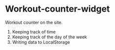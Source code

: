 # Workout-counter-widget
Workout counter on the site. 
1. Keeping track of time 
2. Keeping track of the day of the week 
3. Writing data to LocalStorage
